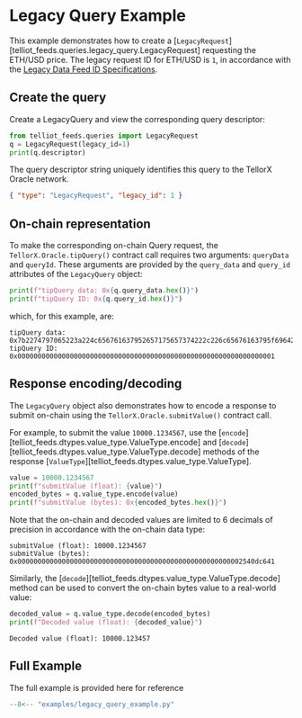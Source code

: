 # Legacy Query Example

This example demonstrates how to create a
[`LegacyRequest`][telliot_feeds.queries.legacy_query.LegacyRequest]
requesting the ETH/USD price. The legacy request ID for ETH/USD is `1`,
in accordance with the
[Legacy Data Feed ID Specifications](https://docs.tellor.io/tellor/integration/data-ids/current-data-feeds).

## Create the query

Create a LegacyQuery and view the corresponding query descriptor:

```python
from telliot_feeds.queries import LegacyRequest
q = LegacyRequest(legacy_id=1)
print(q.descriptor)
```

The query descriptor string uniquely identifies this query to the
TellorX Oracle network.

```json
{ "type": "LegacyRequest", "legacy_id": 1 }
```

## On-chain representation

To make the corresponding on-chain Query request,
the `TellorX.Oracle.tipQuery()` contract call
requires two arguments: `queryData` and `queryId`. These arguments are provided by
the `query_data` and `query_id` attributes of the `LegacyQuery` object:

```python
print(f"tipQuery data: 0x{q.query_data.hex()}")
print(f"tipQuery ID: 0x{q.query_id.hex()}")
```

which, for this example, are:

    tipQuery data: 0x7b2274797065223a224c656761637952657175657374222c226c65676163795f6964223a317d
    tipQuery ID: 0x0000000000000000000000000000000000000000000000000000000000000001

## Response encoding/decoding

The `LegacyQuery` object also demonstrates how to encode a response
to submit on-chain using the `TellorX.Oracle.submitValue()` contract call.

For example, to submit the value `10000.1234567`, use the
[`encode`][telliot_feeds.dtypes.value_type.ValueType.encode] and
[`decode`][telliot_feeds.dtypes.value_type.ValueType.decode] methods of the response
[`ValueType`][telliot_feeds.dtypes.value_type.ValueType].

```python
value = 10000.1234567
print(f"submitValue (float): {value}")
encoded_bytes = q.value_type.encode(value)
print(f"submitValue (bytes): 0x{encoded_bytes.hex()}")
```

Note that the on-chain and decoded values are limited to
6 decimals of precision in accordance with the on-chain data type:

    submitValue (float): 10000.1234567
    submitValue (bytes): 0x00000000000000000000000000000000000000000000000000000002540dc641

Similarly, the
[`decode`][telliot_feeds.dtypes.value_type.ValueType.decode] method can be used to convert
the on-chain bytes value to a real-world value:

```python
decoded_value = q.value_type.decode(encoded_bytes)
print(f"Decoded value (float): {decoded_value}")
```

    Decoded value (float): 10000.123457

## Full Example

The full example is provided here for reference

```python
--8<-- "examples/legacy_query_example.py"
```
